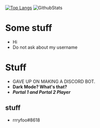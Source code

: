 [![Top Langs](https://github-readme-stats.vercel.app/api/top-langs/?username=mangorifo&layout=compact)](https://github.com/anuraghazra/github-readme-stats)
![GithubStats](https://github-readme-stats.vercel.app/api?username=mangorifo&show_icons=true&theme=radical&count_private=true)


# Some stuff

- Hi
- Do not ask about my username

# Stuff

- GAVE UP ON MAKING A DISCORD BOT.
- **Dark Mode? What's that?**
- ***Portal 1 and Portal 2 Player***

## stuff
- rrryfoo#8618
